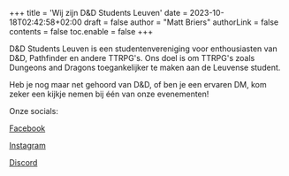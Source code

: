 +++
title = 'Wij zijn D&D Students Leuven'
date = 2023-10-18T02:42:58+02:00
draft = false
author = "Matt Briers" 
authorLink = false
contents = false
toc.enable = false
+++

D&D Students Leuven is een studentenvereniging voor enthousiasten van D&D, Pathfinder en andere TTRPG's. Ons doel is om TTRPG's zoals Dungeons and Dragons toegankelijker te maken aan de Leuvense student. 

Heb je nog maar net gehoord van D&D, of ben je een ervaren DM, kom zeker een kijkje nemen bij één van onze evenementen!

Onze socials:

[Facebook](https://www.facebook.com/dndleuven)

[Instagram](https://www.instagram.com/dndleuven/)

[Discord](https://discord.com/invite/mfHvatS8eE)